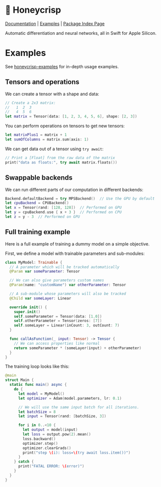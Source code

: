 # 🍎 Honeycrisp

[Documentation](https://honeycrisp.aqnichol.com/documentation/honeycrisp/) | [Examples](https://github.com/unixpickle/honeycrisp-examples) | [Package Index Page](https://swiftpackageindex.com/unixpickle/honeycrisp)

Automatic differentiation and neural networks, all in Swift for Apple Silicon.

# Examples

See [honeycrisp-examples](https://github.com/unixpickle/honeycrisp-examples) for in-depth usage examples.

## Tensors and operations

We can create a tensor with a shape and data:

```swift
// Create a 2x3 matrix:
//   1  2  3
//   4  5  6
let matrix = Tensor(data: [1, 2, 3, 4, 5, 6], shape: [2, 3])
```

You can perform operations on tensors to get new tensors:

```swift
let matrixPlus1 = matrix + 1
let sumOfColumns = matrix.sum(axis: 1)
```

We can get data out of a tensor using `try await`:

```swift
// Print a [Float] from the raw data of the matrix
print("data as floats:", try await matrix.floats())
```

## Swappable backends

We can run different parts of our computation in different backends:

```swift
Backend.defaultBackend = try MPSBackend()  // Use the GPU by default
let cpuBackend = CPUBackend()
let x = Tensor(rand: [128, 128])  // Performed on GPU
let y = cpuBackend.use { x + 3 }  // Performed on CPU
let z = y - 3  // Performed on GPU
```

## Full training example

Here is a full example of training a dummy model on a simple objective.

First, we define a model with trainable parameters and sub-modules:

```swift
class MyModel: Trainable {
  // A parameter which will be tracked automatically
  @Param var someParameter: Tensor

  // We can also give parameters custom names
  @Param(name: "customName") var otherParameter: Tensor

  // A sub-module whose parameters will also be tracked
  @Child var someLayer: Linear

  override init() {
    super.init()
    self.someParameter = Tensor(data: [1.0])
    self.otherParameter = Tensor(zeros: [7])
    self.someLayer = Linear(inCount: 3, outCount: 7)
  }

  func callAsFunction(_ input: Tensor) -> Tensor {
    // We can access properties like normal
    return someParameter * (someLayer(input) + otherParameter)
  }
}
```

The training loop looks like this:

```swift
@main
struct Main {
  static func main() async {
    do {
      let model = MyModel()
      let optimizer = Adam(model.parameters, lr: 0.1)

      // We will use the same input batch for all iterations.
      let batchSize = 8
      let input = Tensor(rand: [batchSize, 3])

      for i in 0..<10 {
        let output = model(input)
        let loss = output.pow(2).mean()
        loss.backward()
        optimizer.step()
        optimizer.clearGrads()
        print("step \(i): loss=\(try await loss.item())")
      }
    } catch {
      print("FATAL ERROR: \(error)")
    }
  }
}
```
